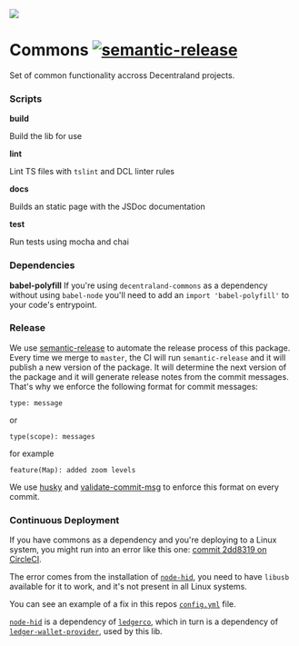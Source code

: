 ![](https://raw.githubusercontent.com/decentraland/web/gh-pages/img/decentraland.ico)

# Commons [![semantic-release](https://img.shields.io/badge/%20%20%F0%9F%93%A6%F0%9F%9A%80-semantic--release-e10079.svg)](https://github.com/semantic-release/semantic-release)

Set of common functionality accross Decentraland projects.

### Scripts

**build**

Build the lib for use

**lint**

Lint TS files with `tslint` and DCL linter rules

**docs**

Builds an static page with the JSDoc documentation

**test**

Run tests using mocha and chai

### Dependencies

**babel-polyfill**
If you're using `decentraland-commons` as a dependency without using `babel-node` you'll need to add an `import 'babel-polyfill'` to your code's entrypoint.

### Release

We use [semantic-release](https://github.com/semantic-release/semantic-release) to automate the release process of this package. Every time we merge to `master`, the CI will run `semantic-release` and it will publish a new version of the package. It will determine the next version of the package and it will generate release notes from the commit messages. That's why we enforce the following format for commit messages:

```
type: message
```

or

```
type(scope): messages
```

for example

```
feature(Map): added zoom levels
```

We use [husky](https://github.com/typicode/husky) and [validate-commit-msg](https://www.npmjs.com/package/validate-commit-msg) to enforce this format on every commit.

### Continuous Deployment

If you have commons as a dependency and you're deploying to a Linux system, you might run into an error like this one: [commit 2dd8319 on CircleCI](https://circleci.com/gh/decentraland/commons/186?utm_campaign=vcs-integration-link&utm_medium=referral&utm_source=github-build-link).

The error comes from the installation of [`node-hid`](https://github.com/node-hid/node-hid), you need to have `libusb` available for it to work, and it's not present in all Linux systems.

You can see an example of a fix in this repos [`config.yml`](https://github.com/decentraland/commons/blob/master/.circleci/config.yml) file.

[`node-hid`](https://github.com/node-hid/node-hid) is a dependency of [`ledgerco`](https://github.com/LedgerHQ/ledgerjs), which in turn is a dependency of [`ledger-wallet-provider`](https://github.com/Neufund/ledger-wallet-provider), used by this lib.
